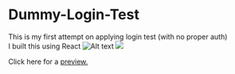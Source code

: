 # Dummy-Login-Test

This is my first attempt on applying login test (with no proper auth)
<br>
I built this using React
![Alt text](https://upload.wikimedia.org/wikipedia/commons/thumb/a/a7/React-icon.svg/512px-React-icon.svg.png?20220125121207)
<img src="https://upload.wikimedia.org/wikipedia/commons/thumb/a/a7/React-icon.svg/512px-React-icon.svg.png?20220125121207">

Click here for a <a href="https://lilhalzy-dummy-login.netlify.app">preview.</a>
